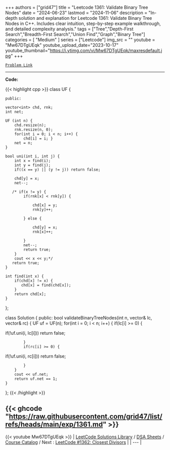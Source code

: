 
+++
authors = ["grid47"]
title = "Leetcode 1361: Validate Binary Tree Nodes"
date = "2024-06-23"
lastmod = "2024-11-06"
description = "In-depth solution and explanation for Leetcode 1361: Validate Binary Tree Nodes in C++. Includes clear intuition, step-by-step example walkthrough, and detailed complexity analysis."
tags = ["Tree","Depth-First Search","Breadth-First Search","Union Find","Graph","Binary Tree"]
categories = [
    "Medium"
]
series = ["Leetcode"]
img_src = ""
youtube = "Mw67DTgUEqk"
youtube_upload_date="2023-10-17"
youtube_thumbnail="https://i.ytimg.com/vi/Mw67DTgUEqk/maxresdefault.jpg"
+++



[`Problem Link`](https://leetcode.com/problems/validate-binary-tree-nodes/description/)

---
**Code:**

{{< highlight cpp >}}
class UF {
    
    public:
    
    vector<int> chd, rnk;
    int net;
    
    UF (int n) {
        chd.resize(n);
        rnk.resize(n, 0);
        for(int i = 0; i < n; i++) {
            chd[i] = i; }
        net = n;
    }
    
    bool uni(int i, int j) {
        int x = find(i);
        int y = find(j);
        if((x == y) || (y != j)) return false;
        
        chd[y] = x;
        net--;
        
       /* if(x != y) {
            if(rnk[x] < rnk[y]) {
                
                chd[x] = y;
                rnk[y]++;
                
            } else {
                
                chd[y] = x;
                rnk[x]++;
                
            }
            net--;
            return true;
        }
        cout << x << y;*/
       return true;
    }
    
    int find(int x) {
        if(chd[x] != x) {
           chd[x] = find(chd[x]);
        }
        return chd[x];
    }
    
};

class Solution {
public:
    bool validateBinaryTreeNodes(int n, vector<int>& lc, vector<int>& rc) {
        UF uf = UF(n);
        for(int i = 0; i < n; i++) {
            if(lc[i] >= 0) {
                
if(!uf.uni(i, lc[i])) 
    return false; 
                
            }
            if(rc[i] >= 0) {
 
if(!uf.uni(i, rc[i])) 
    return false; 
                
            }
        }
        cout << uf.net;
        return uf.net == 1;
    }
};
{{< /highlight >}}

{{< ghcode "https://raw.githubusercontent.com/grid47/list/refs/heads/main/exp/1361.md" >}}
---
{{< youtube Mw67DTgUEqk >}}
| [LeetCode Solutions Library](https://grid47.xyz/leetcode/) / [DSA Sheets](https://grid47.xyz/sheets/) / [Course Catalog](https://grid47.xyz/courses/) / Next : [LeetCode #1362: Closest Divisors](https://grid47.xyz/leetcode/solution-1362-closest-divisors/) |
| --- |
